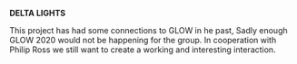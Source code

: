 **DELTA LIGHTS**

This project has had some connections to GLOW in he past, Sadly enough GLOW 2020 would not be happening for the group. In cooperation with Philip Ross we still want to create a working and interesting interaction.